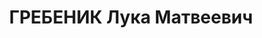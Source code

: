 ---
title: ГРЕБЕНИК Лука Матвеевич
description: "1893 г.р., член ВКП(б) с 1914, нач. финотдела БВО, интендант 1 ранга.\
  \ \n  Арестован 26.07.1937. Приговор: ВК ВС СССР 23.11.1937"
---